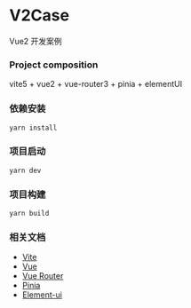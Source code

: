# V2Case

Vue2 开发案例

### Project composition

vite5 + vue2 + vue-router3 + pinia + elementUI

### 依赖安装

```
yarn install
```

### 项目启动

```
yarn dev
```

### 项目构建

```
yarn build
```

### 相关文档

-   [Vite](https://cn.vitejs.dev)
-   [Vue](https://v2.cn.vuejs.org)
-   [Vue Router](https://v3.router.vuejs.org/zh)
-   [Pinia](https://pinia.vuejs.org/zh)
-   [Element-ui](https://element.eleme.cn/#/zh-CN)

